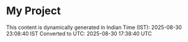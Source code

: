 # My Project

This content is dynamically generated in Indian Time (IST): 2025-08-30 23:08:40 IST
Converted to UTC: 2025-08-30 17:38:40 UTC
